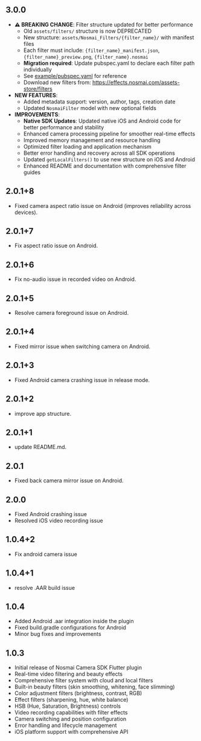 ## 3.0.0
- **⚠️ BREAKING CHANGE**: Filter structure updated for better performance
  - Old `assets/filters/` structure is now DEPRECATED
  - New structure: `assets/Nosmai_Filters/{filter_name}/` with manifest files
  - Each filter must include: `{filter_name}_manifest.json`, `{filter_name}_preview.png`, `{filter_name}.nosmai`
  - **Migration required**: Update pubspec.yaml to declare each filter path individually
  - See [example/pubspec.yaml](example/pubspec.yaml) for reference
  - Download new filters from: https://effects.nosmai.com/assets-store/filters
- **NEW FEATURES**:
  - Added metadata support: version, author, tags, creation date
  - Updated `NosmaiFilter` model with new optional fields
- **IMPROVEMENTS**:
  - **Native SDK Updates**: Updated native iOS and Android code for better performance and stability
  - Enhanced camera processing pipeline for smoother real-time effects
  - Improved memory management and resource handling
  - Optimized filter loading and application mechanism
  - Better error handling and recovery across all SDK operations
  - Updated `getLocalFilters()` to use new structure on iOS and Android
  - Enhanced README and documentation with comprehensive filter guides

## 2.0.1+8
- Fixed camera aspect ratio issue on Android (improves reliability across devices).

## 2.0.1+7
- Fix aspect ratio issue on Android.

## 2.0.1+6
- Fix no-audio issue in recorded video on Android.

## 2.0.1+5
- Resolve camera foreground issue on Android.

## 2.0.1+4
- Fixed mirror issue when switching camera on Android.

## 2.0.1+3
- Fixed Android camera crashing issue in release mode.

## 2.0.1+2
- improve app structure.

## 2.0.1+1
- update README.md.

## 2.0.1
- Fixed back camera mirror issue on Android.

## 2.0.0
- Fixed Android crashing issue
- Resolved iOS video recording issue

## 1.0.4+2
- Fix android camera issue

## 1.0.4+1
- resolve .AAR build issue

## 1.0.4
- Added Android .aar integration inside the plugin
- Fixed build.gradle configurations for Android
- Minor bug fixes and improvements

## 1.0.3
- Initial release of Nosmai Camera SDK Flutter plugin
- Real-time video filtering and beauty effects
- Comprehensive filter system with cloud and local filters
- Built-in beauty filters (skin smoothing, whitening, face slimming)
- Color adjustment filters (brightness, contrast, RGB)
- Effect filters (sharpening, hue, white balance)
- HSB (Hue, Saturation, Brightness) controls
- Video recording capabilities with filter effects
- Camera switching and position configuration
- Error handling and lifecycle management
- iOS platform support with comprehensive API
